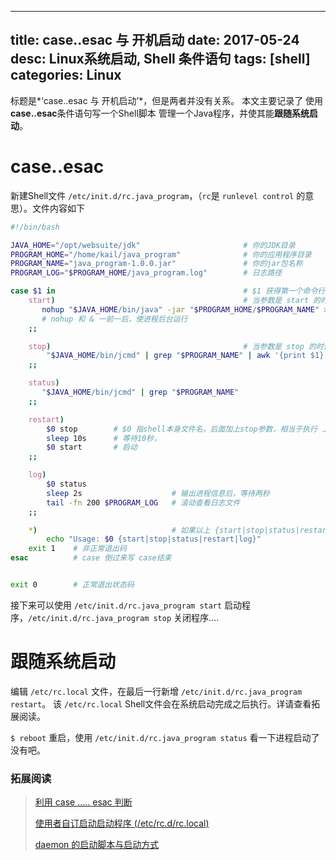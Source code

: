 ---------------
title: case..esac 与 开机启动
date: 2017-05-24
desc:  Linux系统启动, Shell 条件语句
tags: [shell]
categories: Linux
---------------

标题是*‘case..esac 与 开机启动’*，但是两者并没有关系。
本文主要记录了 使用**case..esac**条件语句写一个Shell脚本 管理一个Java程序，并使其能**跟随系统启动**。

<!--more-->

# case..esac

新建Shell文件 `/etc/init.d/rc.java_program`，（`rc`是 `runlevel control` 的意思）。文件内容如下

``` bash
#!/bin/bash

JAVA_HOME="/opt/websuite/jdk"                       # 你的JDK目录
PROGRAM_HOME="/home/kail/java_program"              # 你的应用程序目录
PROGRAM_NAME="java_program-1.0.0.jar"               # 你的jar包名称
PROGRAM_LOG="$PROGRAM_HOME/java_program.log"        # 日志路径

case $1 in                                          # $1 获得第一个命令行参数
    start)                                          # 当参数是 start 的时候，执行以下脚本( java -jar ***.jar >> file.log )
       nohup "$JAVA_HOME/bin/java" -jar "$PROGRAM_HOME/$PROGRAM_NAME" >> $PROGRAM_LOG 2>&1 &   
       # nohup 和 & 一前一后，使进程后台运行
    ;;

    stop)                                           # 当参数是 stop 的时候，执行以下脚本
        "$JAVA_HOME/bin/jcmd" | grep "$PROGRAM_NAME" | awk '{print $1}'| xargs kill -9         # 获取进程ID，kill掉
    ;;

    status)
       "$JAVA_HOME/bin/jcmd" | grep "$PROGRAM_NAME"                                            # 获取进程信息
    ;;

    restart)
        $0 stop        # $0 指shell本身文件名，后面加上stop参数，相当于执行 上面 stop 里面的逻辑
        sleep 10s      # 等待10秒，
        $0 start       # 启动
    ;;

    log)         
        $0 status      
        sleep 2s                    # 输出进程信息后，等待两秒
        tail -fn 200 $PROGRAM_LOG   # 滚动查看日志文件
    ;;

    *)                              # 如果以上 {start|stop|status|restart|log} 都没有匹配到，则执行该逻辑 
        echo "Usage: $0 {start|stop|status|restart|log}"
	exit 1    # 非正常退出码
esac          # case 倒过来写 case结束


exit 0	      # 正常退出状态码
```

接下来可以使用 `/etc/init.d/rc.java_program start` 启动程序，`/etc/init.d/rc.java_program stop` 关闭程序....

# 跟随系统启动

编辑 `/etc/rc.local` 文件，在最后一行新增 `/etc/init.d/rc.java_program restart`。
该 `/etc/rc.local` Shell文件会在系统启动完成之后执行。详请查看拓展阅读。

`$ reboot` 重启，使用 `/etc/init.d/rc.java_program status` 看一下进程启动了没有吧。 


### 拓展阅读

>[利用 case ..... esac 判断](http://cn.linux.vbird.org/linux_basic/0340bashshell-scripts_4.php#case)
>
>[使用者自订启动启动程序 (/etc/rc.d/rc.local)](http://cn.linux.vbird.org/linux_basic/0510osloader.php#startup_local)  
>
>[daemon 的启动脚本与启动方式](http://cn.linux.vbird.org/linux_basic/0560daemons.php#whereisdaemon)  